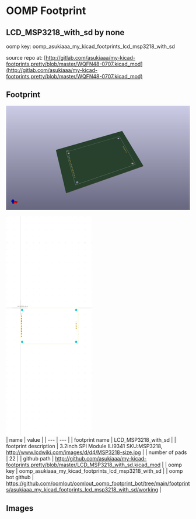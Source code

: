 # OOMP Footprint  
## LCD_MSP3218_with_sd  by none  
  
oomp key: oomp_asukiaaa_my_kicad_footprints_lcd_msp3218_with_sd  
  
source repo at: [http://gitlab.com/asukiaaa/my-kicad-footprints.pretty/blob/master/WQFN48-0707.kicad_mod](http://gitlab.com/asukiaaa/my-kicad-footprints.pretty/blob/master/WQFN48-0707.kicad_mod)  
## Footprint  
  
[![working_kicad_pcb_3d.png](working_kicad_pcb_3d_600.png)](working_kicad_pcb_3d.png)  
  
[![working.png](working_600.png)](working.png)  
| name | value | 
| --- | --- | 
| footprint name | LCD_MSP3218_with_sd | 
| footprint description | 3.2inch SPI Module ILI9341 SKU:MSP3218, http://www.lcdwiki.com/images/d/d4/MSP3218-size.jpg | 
| number of pads | 22 | 
| github path | http://github.com/asukiaaa/my-kicad-footprints.pretty/blob/master/LCD_MSP3218_with_sd.kicad_mod | 
| oomp key | oomp_asukiaaa_my_kicad_footprints_lcd_msp3218_with_sd | 
| oomp bot github | https://github.com/oomlout/oomlout_oomp_footprint_bot/tree/main/footprints/asukiaaa_my_kicad_footprints_lcd_msp3218_with_sd/working | 
## Images  

